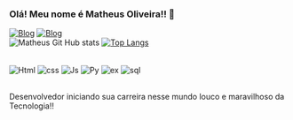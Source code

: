 ### Olá! Meu nome é Matheus Oliveira!! 👋
[![Blog](https://img.shields.io/badge/website-000000?style=for-the-badge&logo=About.me&logoColor=white)](https://matheus-oliveir4.github.io/Meu_Portifolio/)
[![Blog](https://img.shields.io/badge/LinkedIn-0077B5?style=for-the-badge&logo=linkedin&logoColor=white)](https://www.linkedin.com/in/mattoli68/)
<br/>
![Matheus Git Hub stats](https://github-readme-stats.vercel.app/api?username=matheus-oliveir4&show_icons=true&theme=dracula) [![Top Langs](https://github-readme-stats.vercel.app/api/top-langs/?username=matheus-oliveir4)](https://github.com/matheus-oliveir4)



<div><br/>
  <img align="center" alt="Html" src="https://img.shields.io/badge/HTML5-E34F26?style=for-the-badge&logo=html5&logoColor=white"> 
  <img align="center" alt="css" src="https://img.shields.io/badge/CSS3-1572B6?style=for-the-badge&logo=css3&logoColor=white">
  <img align="center" alt="Js" src="https://img.shields.io/badge/JavaScript-323330?style=for-the-badge&logo=javascript&logoColor=F7DF1E">
  <img align="center" alt="Py" src="https://img.shields.io/badge/Python-3776AB?style=for-the-badge&logo=python&logoColor=white">
  <img align="center" alt="ex" src="https://img.shields.io/badge/Microsoft_Excel-217346?style=for-the-badge&logo=microsoft-excel&logoColor=white">
  <img align="center" alt="sql" src="https://img.shields.io/badge/MySQL-005C84?style=for-the-badge&logo=mysql&logoColor=white">
</div> <br/>

Desenvolvedor iniciando sua carreira nesse mundo louco e maravilhoso da Tecnologia!!
